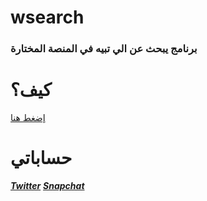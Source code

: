 # wsearch
### برنامج يبحث عن الي تبيه في المنصة المختارة
# كيف؟
<a href="">إضغط هنا</a>
# حساباتي
***<a href="https://twitter.com">Twitter</a>***
***<a href="https://snapchat.com/add/sulimanxx1">Snapchat</a>***
